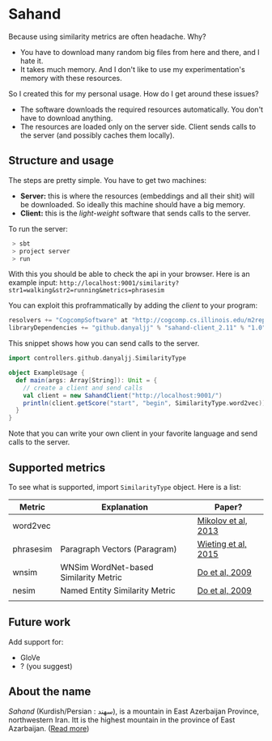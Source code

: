 # Sahand 
Because using similarity metrics are often headache. Why? 
 - You have to download many random big files from here and there, and I hate it. 
 - It takes much memory. And I don't like to use my experimentation's memory with these resources. 

So I created this for my personal usage. How do I get around these issues? 

 - The software downloads the required resources automatically. You don't have to download anything. 
 - The resources are loaded only on the server side. Client sends calls to the server (and possibly caches them locally). 

## Structure and usage 
The steps are pretty simple. You have to get two machines: 
 - **Server:** this is where the resources (embeddings and all their shit) will be downloaded. So ideally this machine should have a big memory. 
 - **Client:** this is the *light-weight* software that sends calls to the server. 
 
 
 To run the server: 
 
```bash
 > sbt 
 > project server 
 > run
```

With this you should be able to check the api in your browser. Here is an example input: 
`http://localhost:9001/similarity?str1=walking&str2=running&metrics=phrasesim`
 
You can exploit this proframmatically by adding the *client* to your program: 
```sbt
resolvers += "CogcompSoftware" at "http://cogcomp.cs.illinois.edu/m2repo/"
libraryDependencies += "github.danyaljj" % "sahand-client_2.11" % "1.0"
```

This snippet shows how you can send calls to the server. 
 
```scala 
import controllers.github.danyaljj.SimilarityType

object ExampleUsage {
  def main(args: Array[String]): Unit = {
    // create a client and send calls
    val client = new SahandClient("http://localhost:9001/")
    println(client.getScore("start", "begin", SimilarityType.word2vec))
  }
}
```

Note that you can write your own client in your favorite language and send calls to the server.   

## Supported metrics 
 To see what is supported, import `SimilarityType` object. Here is a list: 
 
 | Metric    | Explanation                           | Paper?                                                              |
 |-----------|---------------------------------------|---------------------------------------------------------------------|
 | word2vec  |                                       | [Mikolov et al, 2013](https://arxiv.org/abs/1301.3781)              | 
 | phrasesim | Paragraph Vectors (Paragram)          | [Wieting et al, 2015](https://arxiv.org/abs/1507.07998)             | 
 | wnsim     | WNSim WordNet-based Similarity Metric | [Do et al, 2009](http://cogcomp.cs.illinois.edu/papers/DRSTV09.pdf) | 
 | nesim     | Named Entity Similarity Metric        | [Do et al, 2009](http://cogcomp.cs.illinois.edu/papers/DRSTV09.pdf) | 
 |           |                                       |                                                                     | 

 
## Future work 
Add support for: 
 - GloVe 
 - ? (you suggest)
 
 
## About the name
*Sahand* (Kurdish/Persian : سهند), is a mountain in East Azerbaijan Province, northwestern Iran. 
Itt is the highest mountain in the province of East Azarbaijan. ([Read more](https://en.wikipedia.org/wiki/Sahand))